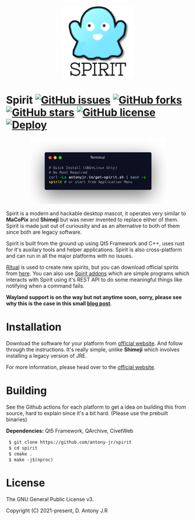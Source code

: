 <p align="center">
  <img src="artwork/spirit_logo.png" height="200px" width=auto alt="Spirit Logo">  <br>
</p>


# Spirit [![GitHub issues](https://img.shields.io/github/issues/antony-jr/spirit.svg?style=flat-square)](https://github.com/antony-jr/spirit/issues) [![GitHub forks](https://img.shields.io/github/forks/antony-jr/spirit.svg?style=flat-square)](https://github.com/antony-jr/spirit/network) [![GitHub stars](https://img.shields.io/github/stars/antony-jr/spirit.svg?style=flat-square)](https://github.com/antony-jr/spirit/stargazers) [![GitHub license](https://img.shields.io/github/license/antony-jr/spirit.svg?style=flat-square)](https://github.com/antony-jr/spirit/blob/master/LICENSE) [![Deploy](https://github.com/antony-jr/spirit/actions/workflows/deploy.yml/badge.svg)](https://github.com/antony-jr/spirit/actions/workflows/deploy.yml)

<p align="center">
  <img src=".github/spirit-install.png" height="180px" width=auto alt="Spirit Install">  <br>
</p>

Spirit is a modern and hackable desktop mascot, it operates very similar to **MaCoPix** and 
**Shimeji** but was never invented to replace either of them. Spirit is made just out of 
curiousity and as an alternative to both of them since both are legacy software.

Spirit is built from the ground up using Qt5 Framework and C++, uses rust for it's auxilary tools 
and helper applications. Spirit is also cross-platform and can run in all the major platforms 
with no issues.

[Ritual](https://github.com/antony-jr/ritual) is used to create new spirits, but you can download
official spirits from [here](https://antonyjr.in/spirit/docs/spirit-files/download).
You can also use [Spirit addons](https://antonyjr.in/spirit/docs/programs) which are simple 
programs which interacts with Spirit using it's REST API to do some meaningful things like 
notifying when a command fails.

**Wayland support is on the way but not anytime soon, sorry, please see why this is the case
in this small [blog post](https://antonyjr.in/spirit/blog/wayland)**.

# Installation

Download the software for your platform from [official website](https://antonyjr.in/spirit/). And
follow through the instructions. It's really simple, unlike **Shimeji** which involves installing
a legacy version of JRE.

For more information, please head over to the [official website](https://antonyjr.in/spirit/).

# Building

See the Github actions for each platform to get a idea on building this from source,
hard to explain since it's a bit hard. (Please use the prebuilt binaries)

**Dependencies:** Qt5 Framework, QArchive, CivetWeb

```
 $ git clone https://github.com/antony-jr/spirit 
 $ cd spirit
 $ cmake .
 $ make -j$(nproc)
```

# License

The GNU General Public License v3.

Copyright (C) 2021-present, D. Antony J.R
